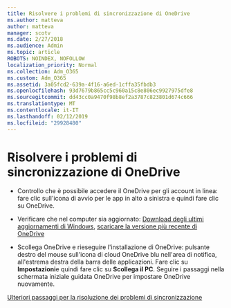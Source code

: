 ```yaml
---
title: Risolvere i problemi di sincronizzazione di OneDrive
ms.author: matteva
author: matteva
manager: scotv
ms.date: 2/27/2018
ms.audience: Admin
ms.topic: article
ROBOTS: NOINDEX, NOFOLLOW
localization_priority: Normal
ms.collection: Adm_O365
ms.custom: Adm_O365
ms.assetid: 3a05fcd2-639a-4f16-a6ed-1cffa35fbdb3
ms.openlocfilehash: 93d7679b865cc5c960a15c8e806ec9927975dfe8
ms.sourcegitcommit: dd43cc0a9470f98b8ef2a3787c823801d674c666
ms.translationtype: MT
ms.contentlocale: it-IT
ms.lasthandoff: 02/12/2019
ms.locfileid: "29928480"
---
```

# <a name="fix-onedrive-sync-problems"></a>Risolvere i problemi di sincronizzazione di OneDrive

- Controllo che è possibile accedere il OneDrive per gli account in linea: fare clic sull'icona di avvio per le app in alto a sinistra e quindi fare clic su OneDrive.
    
- Verificare che nel computer sia aggiornato: [Download degli ultimi aggiornamenti di Windows](http://go.microsoft.com/fwlink/p/?LinkId=825773), [scaricare la versione più recente di OneDrive](https://go.microsoft.com/fwlink/p/?linkid=844652)
    
- Scollega OneDrive e rieseguire l'installazione di OneDrive: pulsante destro del mouse sull'icona di cloud OneDrive blu nell'area di notifica, all'estrema destra della barra delle applicazioni. Fare clic su **Impostazioni**e quindi fare clic su **Scollega il PC**. Seguire i passaggi nella schermata iniziale guidata OneDrive per impostare OneDrive nuovamente.
    
[Ulteriori passaggi per la risoluzione dei problemi di sincronizzazione](https://go.microsoft.com/fwlink/?linkid=866431)
  

